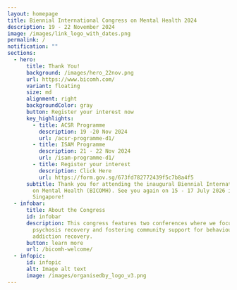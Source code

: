 ```yaml
---
layout: homepage
title: Biennial International Congress on Mental Health 2024
description: 19 - 22 November 2024
image: /images/link_logo_with_dates.png
permalink: /
notification: ""
sections:
  - hero:
      title: Thank You!
      background: /images/hero_22nov.png
      url: https://www.bicomh.com/
      variant: floating
      size: md
      alignment: right
      backgroundColor: gray
      button: Register your interest now
      key_highlights:
        - title: ACSR Programme
          description: 19 -20 Nov 2024
          url: /acsr-programme-d1/
        - title: ISAM Programme
          description: 21 - 22 Nov 2024
          url: /isam-programme-d1/
        - title: Register your interest
          description: Click Here
          url: https://form.gov.sg/673fd782772439f5c7b8a4f5
      subtitle: Thank you for attending the inaugural Biennial International Congress
        on Mental Health (BICOMH). See you again on 15 - 17 July 2026 in
        Singapore!
  - infobar:
      title: About the Congress
      id: infobar
      description: This congress features two conferences where we focus on optimising
        psychosis recovery and fostering community support for behavioural
        addiction recovery.
      button: learn more
      url: /bicomh-welcome/
  - infopic:
      id: infopic
      alt: Image alt text
      image: /images/organisedby_logo_v3.png
---
```

